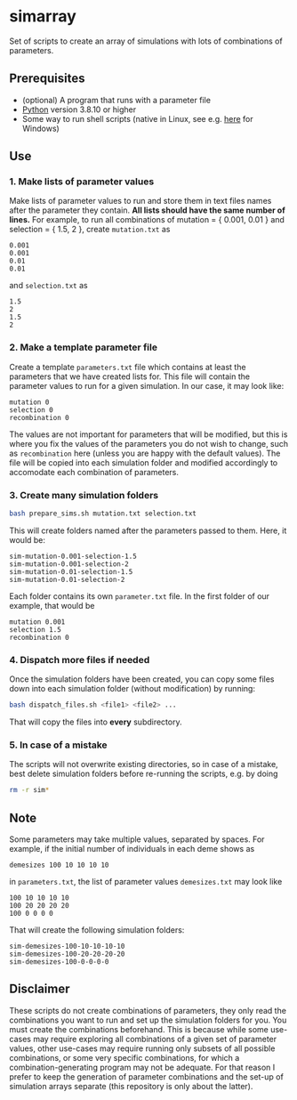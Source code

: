 # simarray

Set of scripts to create an array of simulations with lots of combinations of parameters.

## Prerequisites

* (optional) A program that runs with a parameter file
* [Python](https://www.python.org) version 3.8.10 or higher
* Some way to run shell scripts (native in Linux, see e.g. [here](https://mspoweruser.com/different-ways-to-run-shell-script-files-on-windows/) for Windows)

## Use

### 1. Make lists of parameter values

Make lists of parameter values to run and store them in text files names after the parameter they contain. **All lists should have the same number of lines.** For example, to run all combinations of mutation = { 0.001, 0.01 } and selection = { 1.5, 2 }, create `mutation.txt` as 

```
0.001
0.001
0.01
0.01
```

and `selection.txt` as

```
1.5
2
1.5
2
```

### 2. Make a template parameter file

Create a template `parameters.txt` file which contains at least the parameters that we have created lists for. This file will contain the parameter values to run for a given simulation. In our case, it may look like:

```
mutation 0
selection 0
recombination 0
```

The values are not important for parameters that will be modified, but this is where you fix the values of the parameters you do not wish to change, such as `recombination` here (unless you are happy with the default values). The file will be copied into each simulation folder and modified accordingly to accomodate each combination of parameters.

### 3. Create many simulation folders

```sh
bash prepare_sims.sh mutation.txt selection.txt
```

This will create folders named after the parameters passed to them. Here, it would be:

```
sim-mutation-0.001-selection-1.5
sim-mutation-0.001-selection-2
sim-mutation-0.01-selection-1.5
sim-mutation-0.01-selection-2
```

Each folder contains its own `parameter.txt` file. In the first folder of our example, that would be

```
mutation 0.001
selection 1.5
recombination 0
```

### 4. Dispatch more files if needed

Once the simulation folders have been created, you can copy some files down into each simulation folder (without modification) by running:

```sh
bash dispatch_files.sh <file1> <file2> ...
```

That will copy the files into **every** subdirectory.

### 5. In case of a mistake

The scripts will not overwrite existing directories, so in case of a mistake, best delete simulation folders before re-running the scripts, e.g. by doing

```sh
rm -r sim*
```

## Note

Some parameters may take multiple values, separated by spaces. For example, if the initial number of individuals in each deme shows as

```
demesizes 100 10 10 10 10
```

in `parameters.txt`, the list of parameter values `demesizes.txt` may look like

```
100 10 10 10 10
100 20 20 20 20
100 0 0 0 0
```

That will create the following simulation folders:

```
sim-demesizes-100-10-10-10-10
sim-demesizes-100-20-20-20-20
sim-demesizes-100-0-0-0-0
```

## Disclaimer

These scripts do not create combinations of parameters, they only read the combinations you want to run and set up the simulation folders for you. You must create the combinations beforehand. This is because while some use-cases may require exploring all combinations of a given set of parameter values, other use-cases may require running only subsets of all possible combinations, or some very specific combinations, for which a combination-generating program may not be adequate. For that reason I prefer to keep the generation of parameter combinations and the set-up of simulation arrays separate (this repository is only about the latter).
